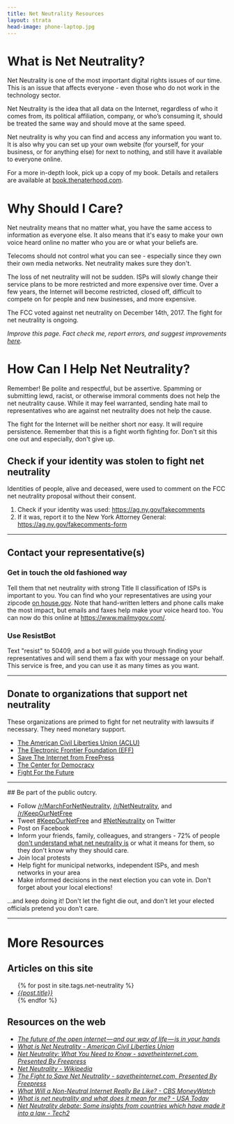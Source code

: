 ```yaml
---
title: Net Neutrality Resources
layout: strata
head-image: phone-laptop.jpg
---
```

<a id="what-is-it"></a>
# What is Net Neutrality?
Net Neutrality is one of the most important digital rights issues of our time. This is an issue that affects everyone - even those who do not work in the technology sector.

Net Neutrality is the idea that all data on the Internet, regardless of who it comes from, its political affiliation, company, or who’s consuming it, should be treated the same way and should move at the same speed.

Net neutrality is why you can find and access any information you want to. It is also why you can set up your own website (for yourself, for your business, or for anything else) for next to nothing, and still have it available to everyone online.

For a more in-depth look, pick up a copy of my book. Details and retailers are available at [book.thenaterhood.com](http://book.thenaterhood.com).

<a id="why-should-i-care"></a>
# Why Should I Care?
Net neutrality means that no matter what, you have the same access to information as everyone else. It also means that it's easy to make your own voice heard online no matter who you are or what your beliefs are.

Telecoms should not control what you can see - especially since they own their own media networks. Net neutrality makes sure they don't.

The loss of net neutrality will not be sudden. ISPs will slowly change their service plans to be more restricted and more expensive over time. Over a few years, the Internet will become restricted, closed off, difficult to compete on for people and new businesses, and more expensive.

The FCC voted against net neutrality on December 14th, 2017. The fight for net neutrality is ongoing.

_Improve this page. Fact check me, report errors, and suggest improvements [here]({{site.url}}/factcheck)._

<a id="how-can-i-help"></a>
# How Can I Help Net Neutrality?
Remember! Be polite and respectful, but be assertive. Spamming or submitting lewd, racist, or otherwise immoral comments does not help the net neutrality cause. While it may feel warranted, sending hate mail to representatives who are against net neutrality does not help the cause.

The fight for the Internet will be neither short nor easy. It will require persistence. Remember that this is a fight worth fighting for. Don't sit this one out and especially, don't give up.

## Check if your identity was stolen to fight net neutrality
Identities of people, alive and deceased, were used to comment on the FCC net neutrality proposal without their consent.
1. Check if your identity was used: <https://ag.ny.gov/fakecomments>
2. If it was, report it to the New York Attorney General: <https://ag.ny.gov/fakecomments-form>

---

## Contact your representative(s)

### Get in touch the old fashioned way
Tell them that net neutrality with strong Title II classification of ISPs is important to you. You can find who your representatives are
using your zipcode [on house.gov](http://www.house.gov/representatives/find/). Note that hand-written letters and phone calls make the most impact, but emails and faxes help make your voice heard too. You can now do this online at <https://www.mailmygov.com/>.

### Use ResistBot
Text "resist" to 50409, and a bot will guide you through finding your representatives and will send them a fax with your message on your behalf. This service is free, and you can use it as many times as you want.

<hr />

## Donate to organizations that support net neutrality
These organizations are primed to fight for net neutrality with lawsuits if necessary. They need monetary support.

* [The American Civil Liberties Union (ACLU)](https://aclu.org)
* [The Electronic Frontier Foundation (EFF)](https://eff.org)
* [Save The Internet from FreePress](https://www.savetheinternet.com/sti-home)
* [The Center for Democracy](https://cdt.org/donate/)
* [Fight For the Future](https://www.fightforthefuture.org/)

<hr />
## Be part of the public outcry.

* Follow [/r/MarchForNetNeutrality](https://www.reddit.com/r/MarchForNetNeutrality/), [/r/NetNeutrality](https://www.reddit.com/r/NetNeutrality/), and [/r/KeepOurNetFree](https://www.reddit.com/r/KeepOurNetFree/)
* Tweet [#KeepOurNetFree](https://twitter.com/hashtag/KeepOurNetFree) and [#NetNeutrality](https://twitter.com/hashtag/NetNeutrality) on Twitter
* Post on Facebook
* Inform your friends, family, colleagues, and strangers - 72% of people [don't understand what net neutrality is](http://exstreamist.com/72-of-consumers-dont-know-what-net-neutrality-is/) or what it means for them, so they don't know why they should care.
* Join local protests
* Help fight for municipal networks, independent ISPs, and mesh networks in your area
* Make informed decisions in the next election you can vote in. Don't forget about your local elections!

...and keep doing it! Don't let the fight die out, and don't let your elected officials pretend you don't care.

---

# More Resources

## Articles on this site

<ul>
{% for post in site.tags.net-neutrality %}
<li><em><a href="{{post.url}}">{{post.title}}</a></em></li>
{% endfor %}
</ul>

## Resources on the web
- _[The future of the open internet — and our way of life — is in your hands](https://medium.freecodecamp.com/inside-the-invisible-war-for-the-open-internet-dd31a29a3f08)_
- _[What is Net Neutrality - American Civil Liberties Union](https://www.aclu.org/feature/what-net-neutrality)_
- _[Net Neutrality: What You Need to Know - savetheinternet.com, Presented By Freepress](http://www.savetheinternet.com/net-neutrality-what-you-need-know-now)_
- _[Net Neutrality - Wikipedia](https://en.wikipedia.org/wiki/Net_neutrality)_
- _[The Fight to Save Net Neutrality - savetheinternet.com, Presented By Freepress](http://www.savetheinternet.com/net-neutrality-resources)_
- _[What Will a Non-Neutral Internet Really Be Like? - CBS MoneyWatch](http://www.cbsnews.com/news/what-will-a-non-neutral-net-really-be-like/)_
- _[What is net neutrality and what does it mean for me? - USA Today](http://www.usatoday.com/story/tech/2015/02/24/net-neutrality-what-is-it-guide/23237737/)_
- _[Net Neutrality debate: Some insights from countries which have made it into a law - Tech2](http://tech.firstpost.com/news-analysis/net-neutrality-some-insights-from-countries-which-have-made-it-into-a-law-263072.html)_
